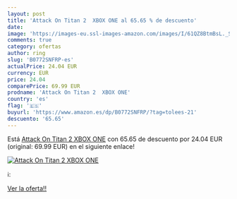 ```yaml
---
layout: post
title: 'Attack On Titan 2  XBOX ONE al 65.65 % de descuento'
date: 
image: 'https://images-eu.ssl-images-amazon.com/images/I/61QZ8BtmBsL._SL200_.jpg'
comments: true
category: ofertas
author: ring
slug: 'B0772SNFRP-es'
actualPrice: 24.04 EUR
currency: EUR
price: 24.04
comparePrice: 69.99 EUR
prodname: 'Attack On Titan 2  XBOX ONE'
country: 'es'
flag: '🇪🇸'
buyurl: 'https://www.amazon.es/dp/B0772SNFRP/?tag=tolees-21'
descuento: '65.65'
---
```


Está [Attack On Titan 2  XBOX ONE](https://www.amazon.es/dp/B0772SNFRP/?tag=tolees-21) con 65.65 de descuento por 24.04 EUR (original: 69.99 EUR) en el siguiente enlace!

[![Attack On Titan 2  XBOX ONE](https://images-eu.ssl-images-amazon.com/images/I/61QZ8BtmBsL._SL200_.jpg)](https://www.amazon.es/dp/B0772SNFRP/?tag=tolees-21)

ℹ️:


[Ver la oferta!!](https://www.amazon.es/dp/B0772SNFRP/?tag=tolees-21)
